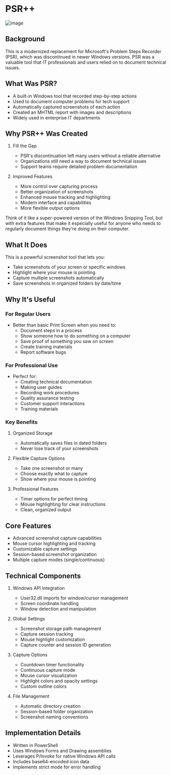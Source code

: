 
# PSR++

![image](https://github.com/user-attachments/assets/03b512b6-173f-41e2-9687-6bd494d926f5)

## Background
This is a modernized replacement for Microsoft's Problem Steps Recorder (PSR), which was discontinued in newer Windows versions. PSR was a valuable tool that IT professionals and users relied on to document technical issues.

## What Was PSR?
- A built-in Windows tool that recorded step-by-step actions
- Used to document computer problems for tech support
- Automatically captured screenshots of each action
- Created an MHTML report with images and descriptions
- Widely used in enterprise IT departments

## Why PSR++ Was Created
1. Fill the Gap
   - PSR's discontinuation left many users without a reliable alternative
   - Organizations still need a way to document technical issues
   - Support teams require detailed problem documentation

2. Improved Features
   - More control over capturing process
   - Better organization of screenshots
   - Enhanced mouse tracking and highlighting
   - Modern interface and capabilities
   - More flexible output options

Think of it like a super-powered version of the Windows Snipping Tool, but with extra features that make it especially useful for anyone who needs to regularly document things they're doing on their computer.

## What It Does
This is a powerful screenshot tool that lets you:
- Take screenshots of your screen or specific windows
- Highlight where your mouse is pointing
- Capture multiple screenshots automatically
- Save screenshots in organized folders by date/time

## Why It's Useful

### For Regular Users
- Better than basic Print Screen when you need to:
  - Document steps in a process
  - Show someone how to do something on a computer
  - Save proof of something you saw on screen
  - Create training materials
  - Report software bugs

### For Professional Use
- Perfect for:
  - Creating technical documentation
  - Making user guides
  - Recording work procedures
  - Quality assurance testing
  - Customer support interactions
  - Training materials

### Key Benefits
1. Organized Storage
   - Automatically saves files in dated folders
   - Never lose track of your screenshots

2. Flexible Capture Options
   - Take one screenshot or many
   - Choose exactly what to capture
   - Show where your mouse is pointing

3. Professional Features
   - Timer options for perfect timing
   - Mouse highlighting for clear instructions
   - Clean, organized output


## Core Features
- Advanced screenshot capture capabilities
- Mouse cursor highlighting and tracking
- Customizable capture settings
- Session-based screenshot organization
- Multiple capture modes (single/continuous)

## Technical Components
1. Windows API Integration
   - User32.dll imports for window/cursor management
   - Screen coordinate handling
   - Window detection and manipulation

2. Global Settings
   - Screenshot storage path management
   - Capture session tracking
   - Mouse highlight customization
   - Capture counter and session ID generation

3. Capture Options
   - Countdown timer functionality
   - Continuous capture mode
   - Mouse cursor visualization
   - Highlight colors and opacity settings
   - Custom outline colors

4. File Management
   - Automatic directory creation
   - Session-based folder organization
   - Screenshot naming conventions

## Implementation Details
- Written in PowerShell
- Uses Windows Forms and Drawing assemblies
- Leverages P/Invoke for native Windows API calls
- Includes base64-encoded icon data
- Implements strict mode for error handling




